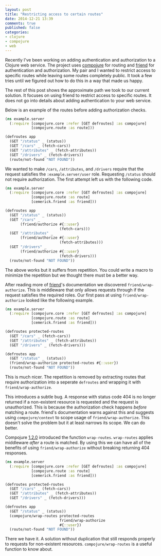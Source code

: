 ```yaml
---
layout: post
title: "Restricting access to certain routes"
date: 2014-12-21 13:39
comments: true
published: false
categories: 
- clojure
- compojure
- web
---
```


Recently I've been working on adding authentication and authorization
to a Clojure web service. The project uses
[compojure](https://github.com/weavejester/compojure) for routing and
[friend](https://github.com/cemerick/friend) for authentication and
authorization. My pair and I wanted to restrict access to specific
routes while leaving some routes completely public. It took a few
tries until we figured out how to do this in a way that made us happy.

The rest of this post shows the approximate path we took to our
current solution. It focuses on using friend to restrict access to
specific routes. It does not go into details about adding
authentication to your web service.

Below is an example of the routes before adding authorization checks.

```clojure
(ns example.server
  (:require [compojure.core :refer [GET defroutes] :as compojure]
            [compojure.route :as route]))

(defroutes app
  (GET "/status" _ (status))
  (GET "/cars" _ (fetch-cars))
  (GET "/attributes" _ (fetch-attributes))
  (GET "/drivers" _ (fetch-drivers))
  (route/not-found "NOT FOUND"))
```

We wanted to make `/cars`, `/attributes`, and `/drivers` require that
the request satisfies the `:example.server/user` role. Requesting
`/status` should not require authorization. The first attempt left us
with the following code.

```clojure
(ns example.server
  (:require [compojure.core :refer [GET defroutes] :as compojure]
            [compojure.route :as route]
            [cemerick.friend :as friend]))

(defroutes app
  (GET "/status" _ (status))
  (GET "/cars" _
       (friend/authorize #{::user}
                         (fetch-cars)))
  (GET "/attributes" _
       (friend/authorize #{::user}
                         (fetch-attributes)))
  (GET "/drivers" _
       (friend/authorize #{::user}
                         (fetch-drivers)))
  (route/not-found "NOT FOUND"))
```

The above works but it suffers from repetition. You could write a
macro to minimize the repetition but we thought there must be a better
way.

After reading more of [friend](https://github.com/cemerick/friend)'s
documentation we discovered `friend/wrap-authorize`. This is
middleware that only allows requests through if the request
satisfies the required roles. Our first pass at using
`friend/wrap-authorize` looked like the following example.

``` clojure
(ns example.server
  (:require [compojure.core :refer [GET defroutes] :as compojure]
            [compojure.route :as route]
            [cemerick.friend :as friend]))

(defroutes protected-routes
  (GET "/cars" _ (fetch-cars))
  (GET "/attributes" _ (fetch-attributes))
  (GET "/drivers" _ (fetch-drivers)))

(defroutes app
  (GET "/status" _ (status))
  (friend/wrap-authorize protected-routes #{::user})
  (route/not-found "NOT FOUND"))
```

This is much nicer. The repetition is removed by extracting routes
that require authorization into a seperate `defroutes` and wrapping it
with `friend/wrap-authorize`.

This introduces a subtle bug. A response with status code 404 is no
longer returned if a non-existent resource is requested and the
request is unauthorized. This is because the authorization check
happens _before_ matching a route. friend's documentation warns
against this and suggests using `compojure/context` to scope usage of
`friend/wrap-authorize`. This doesn't solve the problem but it at
least narrows its scope. We can do better.

Compojure
[1.2.0](https://github.com/weavejester/compojure/blob/master/HISTORY.md)
introduced the function `wrap-routes`. `wrap-routes` applies
middleware _after_ a route is matched. By using this we can have all
of the benefits of using `friend/wrap-authorize` without breaking
returning 404 responses.

``` clojure
(ns example.server
  (:require [compojure.core :refer [GET defroutes] :as compojure]
            [compojure.route :as route]
            [cemerick.friend :as friend]))

(defroutes protected-routes
  (GET "/cars" _ (fetch-cars))
  (GET "/attributes" _ (fetch-attributes))
  (GET "/drivers" _ (fetch-drivers)))

(defroutes app
  (GET "/status" _ (status))
  (compojure/wrap-routes protected-routes
                         friend/wrap-authorize
                         #{::user})
  (route/not-found "NOT FOUND"))
```

There we have it. A solution without duplication that still responds
properly to requests for non-existent resources.
`compojure/wrap-routes` is a useful function to know about.
  


